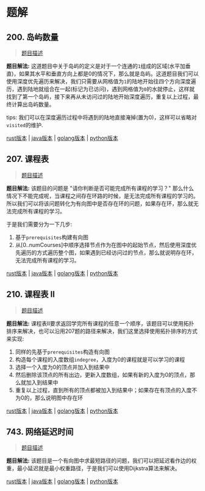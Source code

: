 # 题解

## 200. 岛屿数量

> [题目描述](https://leetcode-cn.com/problems/number-of-islands/)

**题目解法:** 这道题目中关于岛屿的定义是对于一个连通的`1`组成的区域(水平加垂直)，如果其水平和垂直方向上都是0的情况下，那么就是岛屿。这道题目我们可以使用深度优先遍历来解决，我们只需要从网格值为`1`的陆地开始往四个方向深度遍历，遇到陆地就组合在一起(标记为已访问)，遇到网格值为`0`的水就停止，这样就找到了第一个岛屿，接下来再从未访问过的陆地开始深度遍历，重复以上过程，最终计算出岛屿数量。

tips: 我们可以在深度遍历过程中将遇到的陆地直接淹掉(置为0)，这样可以省略对`visited`的维护.

[rust版本](../../../codes/rust/200.岛屿数量.rs) |
[java版本](../../../codes/java/200.岛屿数量.java) |
[golang版本](../../../codes/golang/200.岛屿数量.go) |
[python版本](../../../codes/python/200.岛屿数量.py)

## 207. 课程表

> [题目描述](https://leetcode-cn.com/problems/course-schedule/)

**题目解法:** 该题目的问题是 "请你判断是否可能完成所有课程的学习？" 那么什么情况下不能完成呢，当课程之间存在环路的时候，是无法完成所有课程的学习的。所以我们可以将该问题转化为有向图中是否存在环的问题，如果存在环，那么就无法完成所有课程的学习。

于是我们需要分为一下几步:

1. 基于`prerequisites`构建有向图
2. 从[0..numCourses]中顺序选择节点作为在图中的起始节点，然后使用深度优先遍历的方式遍历整个图，如果遇到已经访问过的节点，那么就说明存在环，无法完成所有课程的学习。

[rust版本](../../../codes/rust/207.课程表.rs) |
[java版本](../../../codes/java/207.课程表.java) |
[golang版本](../../../codes/golang/207.课程表.go) |
[python版本](../../../codes/python/207.课程表.py)

## 210. 课程表 II

> [题目描述](https://leetcode-cn.com/problems/course-schedule-ii/)

**题目解法:** 课程表II要求返回学完所有课程的任意一个顺序，该题目可以使用拓扑排序来解决，也可以沿用207题的路径来解决，我们这里选择使用拓扑排序的方式来实现:

1. 同样的先基于`prerequisites`构造有向图
2. 构造每个课程的入度数组`indegree`，入度为0的课程就是可以学习的课程
3. 选择一个入度为0的顶点并加入到结果中
4. 然后删除该顶点的所有出边，更新入度数组，如果有新的入度为0的顶点，那么就加入到结果中
5. 重复以上过程，直到所有的顶点都被加入到结果中；如果存在有顶点的入度不为0的，那么说明图中存在环

[rust版本](../../../codes/rust/210.课程表-ii.rs) |
[java版本](../../../codes/java/210.课程表-ii.java) |
[golang版本](../../../codes/golang/210.课程表-ii.go) |
[python版本](../../../codes/python/210.课程表-ii.py)

## 743. 网络延迟时间

> [题目描述](https://leetcode-cn.com/problems/network-delay-time/)

**题目解法:** 该题目是一个有向图中求最短路径的问题，我们可以把延迟看作边的权重，最小延迟就是最小权重路径，于是我们可以使用Dijkstra算法来解决。

[rust版本](../../../codes/rust/743.网络延迟时间.rs) |
[java版本](../../../codes/java/743.网络延迟时间.java) |
[golang版本](../../../codes/golang/743.网络延迟时间.go) |
[python版本](../../../codes/python/743.网络延迟时间.py)

